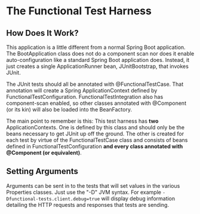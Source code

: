 # The Functional Test Harness

## How Does It Work?
This application is a little different from a normal Spring Boot application.
The BootApplication class does not do a component scan nor does it enable
auto-configuration like a standard Spring Boot application does.  Instead, it
just creates a single ApplicationRunner bean, JUnitBootstrap, that invokes
JUnit.

The JUnit tests should all be annotated with @FunctionalTestCase.  That
annotation will create a Spring ApplicationContext defined by
FunctionalTestConfiguration.  FunctionalTestIntegration also has component-scan
enabled, so other classes annotated with @Component (or its kin) will also be
loaded into the BeanFactory.

The main point to remember is this: This test harness has **two**
ApplicationContexts.  One is defined by this class and should only be the beans
necessary to get JUnit up off the ground.  The other is created for each test by
virtue of the FunctionalTestCase class and consists of beans defined in
FunctionalTestConfiguration **and every class annotated with @Component
(or equivalent)**.

## Setting Arguments

Arguments can be sent in to the tests that will set values in the
various Properties classes. Just use the "-D" JVM syntax. For example
`-Dfunctional-tests.client.debug=true` will display debug information
detailing the HTTP requests and responses that tests are sending.
